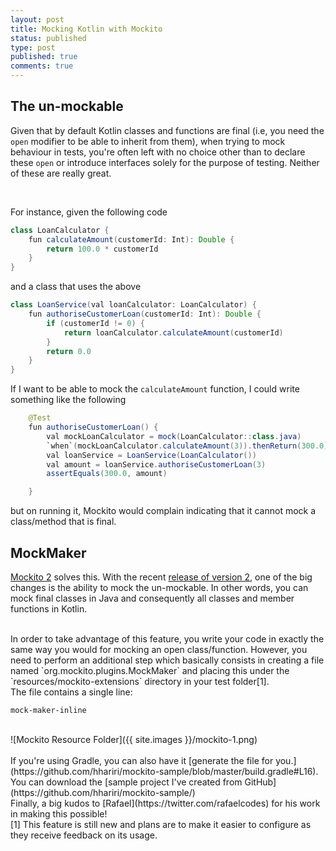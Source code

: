 ```yaml
---
layout: post
title: Mocking Kotlin with Mockito
status: published
type: post
published: true
comments: true
---
```


## The un-mockable 
Given that by default Kotlin classes and functions are final (i.e, you need the `open` modifier to be able to inherit from them), when trying to mock
behaviour in tests, you're often left with no choice other than to declare these `open` or introduce interfaces solely for the purpose of testing. Neither of these are really great.

<br/>

For instance, given the following code 

```java
class LoanCalculator {
    fun calculateAmount(customerId: Int): Double {
        return 100.0 * customerId
    }
}
```

and a class that uses the above

```java
class LoanService(val loanCalculator: LoanCalculator) {
    fun authoriseCustomerLoan(customerId: Int): Double {
        if (customerId != 0) {
            return loanCalculator.calculateAmount(customerId)
        }
        return 0.0
    }
}
```

If I want to be able to mock the `calculateAmount` function, I could write something like the following

```java
    @Test
    fun authoriseCustomerLoan() {
        val mockLoanCalculator = mock(LoanCalculator::class.java)
        `when`(mockLoanCalculator.calculateAmount(3)).thenReturn(300.0)
        val loanService = LoanService(LoanCalculator())
        val amount = loanService.authoriseCustomerLoan(3)
        assertEquals(300.0, amount)

    }
```    

but on running it, Mockito would complain indicating that it cannot mock a class/method that is final.


## MockMaker

[Mockito 2](http://mockito.org/) solves this. With the recent [release of version 2](https://github.com/mockito/mockito/wiki/What's-new-in-Mockito-2), one of the big changes is the ability to mock the un-mockable.
In other words, you can mock final classes in Java and consequently all classes and member functions in Kotlin.

<br/>
In order to take advantage of this feature, you write your code in exactly the same way you would for mocking an open class/function. However, you need to perform an additional step
which basically consists in creating a file named `org.mockito.plugins.MockMaker` and placing this under the `resources/mockito-extensions` directory in your test folder[1].

<br/>
The file contains a single line:

    mock-maker-inline


<br/>
![Mockito Resource Folder]({{ site.images }}/mockito-1.png)
<br/>

<br/>
If you're using Gradle, you can also have it [generate the file for you.](https://github.com/hhariri/mockito-sample/blob/master/build.gradle#L16). You can download the [sample project I've created from GitHub](https://github.com/hhariri/mockito-sample/)


<br/>
Finally, a big kudos to [Rafael](https://twitter.com/rafaelcodes) for his work in making this possible!


<br/>
[1] This feature is still new and plans are to make it easier to configure as they receive feedback on its usage.
